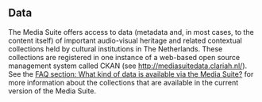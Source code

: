 Data
---

The Media Suite offers access to data (metadata and, in most cases, to the content itself) of important audio-visual heritage and related contextual collections held by cultural institutions in The Netherlands. These collections are registered in one instance of a web-based open source management system called CKAN (see http://mediasuitedata.clariah.nl/). See the [FAQ section: What kind of data is available via the Media Suite?](http://mediasuite.clariah.nl/documentation/faq/what-data) for more information about the collections that are available in the current version of the Media Suite.
